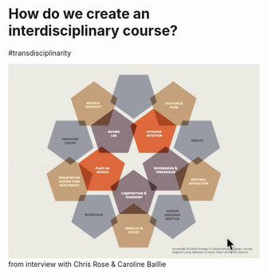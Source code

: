 # How do we create an interdisciplinary course?
#transdisciplinarity

![](media/cleanshot_2024-03-20-at-09-10-32@2x.png)
from interview with Chris Rose & Caroline Baillie 